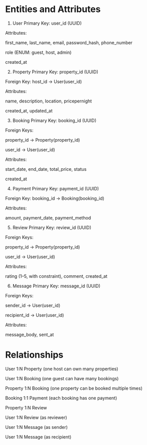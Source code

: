 # Entities and Attributes
1. User
Primary Key: user_id (UUID)

Attributes:

first_name, last_name, email, password_hash, phone_number

role (ENUM: guest, host, admin)

created_at

2. Property
Primary Key: property_id (UUID)

Foreign Key: host_id → User(user_id)

Attributes:

name, description, location, pricepernight

created_at, updated_at

3. Booking
Primary Key: booking_id (UUID)

Foreign Keys:

property_id → Property(property_id)

user_id → User(user_id)

Attributes:

start_date, end_date, total_price, status

created_at

4. Payment
Primary Key: payment_id (UUID)

Foreign Key: booking_id → Booking(booking_id)

Attributes:

amount, payment_date, payment_method

5. Review
Primary Key: review_id (UUID)

Foreign Keys:

property_id → Property(property_id)

user_id → User(user_id)

Attributes:

rating (1–5, with constraint), comment, created_at

6. Message
Primary Key: message_id (UUID)

Foreign Keys:

sender_id → User(user_id)

recipient_id → User(user_id)

Attributes:

message_body, sent_at

# Relationships
User 1:N Property (one host can own many properties)

User 1:N Booking (one guest can have many bookings)

Property 1:N Booking (one property can be booked multiple times)

Booking 1:1 Payment (each booking has one payment)

Property 1:N Review

User 1:N Review (as reviewer)

User 1:N Message (as sender)

User 1:N Message (as recipient)
